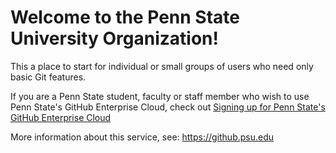 # Welcome to the Penn State University Organization!

This a place to start for individual or small groups of users who need only basic Git features.

If you are a Penn State student, faculty or staff member who wish to use Penn State's GitHub Enterprise Cloud, check out [Signing up for Penn State's GitHub Enterprise Cloud](https://pennstate.service-now.com/sp?id=kb_article_view&sysparm_article=KB0019812&sys_kb_id=4023919dc33f8a5062ca32cf050131e0&spa=1)

More information about this service, see: https://github.psu.edu
